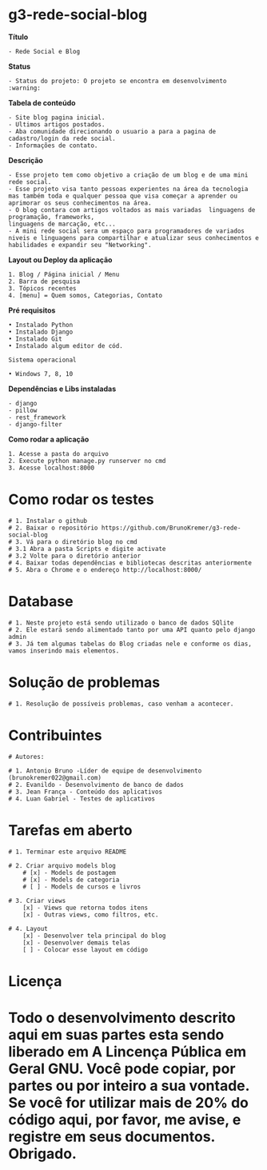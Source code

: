 # g3-rede-social-blog



**Título**

    - Rede Social e Blog

**Status**

    - Status do projeto: O projeto se encontra em desenvolvimento  :warning:

**Tabela de conteúdo**

    - Site blog pagina inicial.
    - Ultimos artigos postados.
    - Aba comunidade direcionando o usuario a para a pagina de cadastro/login da rede social.
    - Informações de contato.


**Descrição**

    - Esse projeto tem como objetivo a criação de um blog e de uma mini rede social.
    - Esse projeto visa tanto pessoas experientes na área da tecnologia  mas também toda e qualquer pessoa que visa começar a aprender ou aprimorar os seus conhecimentos na área.
    - O blog contara com artigos voltados as mais variadas  linguagens de programação, frameworks,
    linguagens de marcação, etc...
    - A mini rede social sera um espaço para programadores de variados niveis e linguagens para compartilhar e atualizar seus conhecimentos e habilidades e expandir seu "Networking".

**Layout ou Deploy da aplicação**

    1. Blog / Página inicial / Menu
    2. Barra de pesquisa
    3. Tópicos recentes
    4. [menu] = Quem somos, Categorias, Contato

**Pré requisitos**

    • Instalado Python
    • Instalado Django
    • Instalado Git
    • Instalado algum editor de cód. 

    Sistema operacional

    • Windows 7, 8, 10

**Dependências e Libs instaladas**

    - django
    - pillow
    - rest_framework
    - django-filter

**Como rodar a aplicação**

    1. Acesse a pasta do arquivo
    2. Execute python manage.py runserver no cmd
    3. Acesse localhost:8000

# **Como rodar os testes**

    # 1. Instalar o github
    # 2. Baixar o repositório https://github.com/BrunoKremer/g3-rede-social-blog
    # 3. Vá para o diretório blog no cmd
    # 3.1 Abra a pasta Scripts e digite activate
    # 3.2 Volte para o diretório anterior
    # 4. Baixar todas dependências e bibliotecas descritas anteriormente
    # 5. Abra o Chrome e o endereço http://localhost:8000/
    
# **Database**

    # 1. Neste projeto está sendo utilizado o banco de dados SQlite
    # 2. Ele estará sendo alimentado tanto por uma API quanto pelo django admin
    # 3. Já tem algumas tabelas do Blog criadas nele e conforme os dias, vamos inserindo mais elementos.

# **Solução de problemas**

    # 1. Resolução de possíveis problemas, caso venham a acontecer.

# **Contribuintes**

    # Autores:

    # 1. Antonio Bruno -Líder de equipe de desenvolvimento (brunokremer022@gmail.com)
    # 2. Evanildo - Desenvolvimento de banco de dados
    # 3. Jean França - Conteúdo dos aplicativos
    # 4. Luan Gabriel - Testes de aplicativos
    

# **Tarefas em aberto**

    # 1. Terminar este arquivo README

    # 2. Criar arquivo models blog
        # [x] - Models de postagem
        # [x] - Models de categoria
        # [ ] - Models de cursos e livros

    # 3. Criar views
        [x] - Views que retorna todos itens
        [x] - Outras views, como filtros, etc.

    # 4. Layout
        [x] - Desenvolver tela principal do blog
        [x] - Desenvolver demais telas
        [ ] - Colocar esse layout em código

# **Licença**

# Todo o desenvolvimento descrito aqui em suas partes esta sendo liberado em A Lincença Pública em Geral GNU. Você pode copiar, por partes ou por inteiro a sua vontade. Se você for utilizar mais de 20% do código aqui, por favor, me avise, e registre em seus documentos. Obrigado.



